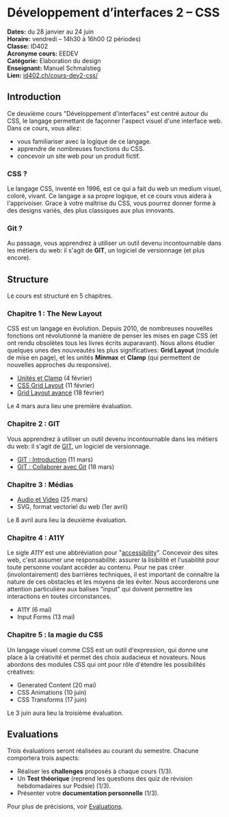# Développement d’interfaces 2 – CSS

**Dates:** du 28 janvier au 24 juin  
**Horaire:** vendredi – 14h30 à 16h00 (2 périodes)  
**Classe:** ID402  
**Acronyme cours:** EEDEV  
**Catégorie:** Elaboration du design  
**Enseignant:** Manuel Schmalstieg  
**Lien:** [id402.ch/cours-dev2-css/](https://id402.ch/cours-dev2-css/)

## Introduction

Ce deuxième cours "Développement d'interfaces" est centré autour du CSS, le langage permettant de façonner l'aspect visuel d'une interface web. Dans ce cours, vous allez:

- vous familiariser avec la logique de ce langage.
- apprendre de nombreuses fonctions du CSS.
- concevoir un site web pour un produit fictif.

### CSS ?

Le langage CSS, inventé en 1996, est ce qui a fait du web un medium visuel, coloré, vivant. Ce langage a sa propre logique, et ce cours vous aidera à l'apprivoiser. Grace à votre maîtrise du CSS, vous pourrez donner forme à des designs variés, des plus classiques aux plus innovants.

### Git ?

Au passage, vous apprendrez à utiliser un outil devenu incontournable dans les métiers du web: il s'agit de **GIT**, un logiciel de versionnage (et plus encore).

## Structure

Le cours est structuré en 5 chapitres.

### Chapitre 1 : The New Layout

CSS est un langage en évolution. Depuis 2010, de nombreuses nouvelles fonctions ont révolutionné la manière de penser les mises en page CSS (et ont rendu obsolètes tous les livres écrits auparavant). Nous allons étudier quelques unes des nouveautés les plus significatives: **Grid Layout** (module de mise en page), et les unités **Minmax** et **Clamp** (qui permettent de nouvelles approches du responsive).

- [Unités et Clamp](clamp.html) (4 février)
- [CSS Grid Layout](grid-layout.html) (11 février)
- [Grid Layout avancé](grid-advanced.html) (18 février)

Le 4 mars aura lieu une première évaluation.

### Chapitre 2 : GIT

Vous apprendrez à utiliser un outil devenu incontournable dans les métiers du web: il s'agit de [GIT](https://cours-web.ch/git/), un logiciel de versionnage.

- [GIT : Introduction](git1.html) (11 mars)
- [GIT : Collaborer avec Git](git2.html) (18 mars)


### Chapitre 3 : Médias

- [Audio et Video](audio-video.html) (25 mars)
- SVG, format vectoriel du web (1er avril)

Le 8 avril aura lieu la deuxième évaluation.

### Chapitre 4 : A11Y

Le sigle *A11Y* est une abbréviation pour "[accessibility](https://cours-web.ch/html/accessibilite.html)". Concevoir des sites web, c'est assumer une responsabilité: assurer la lisibilité et l'usabilité pour toute personne voulant accéder au contenu. Pour ne pas créer (involontairement) des barrières techniques, il est important de connaître la nature de ces obstacles et les moyens de les éviter. Nous accorderons une attention particulière aux balises "input" qui doivent permettre les interactions en toutes circonstances.

- A11Y (6 mai)
- Input Forms (13 mai)

### Chapitre 5 : la magie du CSS

Un langage visuel comme CSS est un outil d'expression, qui donne une place à la créativité et permet des choix audacieux et novateurs. Nous abordons des modules CSS qui ont pour rôle d'étendre les possibilités créatives: 

- Generated Content (20 mai)
- CSS Animations (10 juin)
- CSS Transforms (17 juin)

Le 3 juin aura lieu la troisième évaluation.

## Evaluations

Trois évaluations seront réalisées au courant du semestre. Chacune comportera trois aspects:

- Réaliser les **challenges** proposés à chaque cours (1/3).
- Un **Test théorique** (reprend les questions des quiz de révision hebdomadaires sur Podsie) (1/3).
- Présenter votre **documentation personnelle** (1/3).

Pour plus de précisions, voir [Evaluations](evaluations.html).
